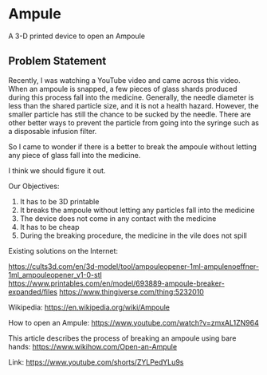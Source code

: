 # Ampule
A 3-D printed device to open an Ampoule


## Problem Statement 
Recently, I was watching a YouTube video and came across this video. 
When an ampoule is snapped, a few pieces of glass shards produced during this process fall into the medicine. Generally, the needle diameter is less than the shared particle size, and it is not a health hazard. However, the smaller particle has still the chance to be sucked by the needle. There are other better ways to prevent the particle from going into the syringe such as a disposable infusion filter. 

So I came to wonder if there is a better to break the ampoule without letting any piece of glass fall into the medicine. 

I think we should figure it out. 


Our Objectives: 
1. It has to be 3D printable
2. It breaks the ampoule without letting any particles fall into the medicine
3. The device does not come in any contact with the medicine
4. It has to be cheap
5. During the breaking procedure, the medicine in the vile does not spill 

Existing solutions on the Internet: 

https://cults3d.com/en/3d-model/tool/ampouleopener-1ml-ampulenoeffner-1ml_ampouleopener_v1-0-stl
https://www.printables.com/en/model/693889-ampoule-breaker-expanded/files
https://www.thingiverse.com/thing:5232010


Wikipedia: 
https://en.wikipedia.org/wiki/Ampoule

How to open an Ampule: 
https://www.youtube.com/watch?v=zmxAL1ZN964

This article describes the process of breaking an ampoule using bare hands:
https://www.wikihow.com/Open-an-Ampule

Link: 
https://www.youtube.com/shorts/ZYLPedYLu9s

